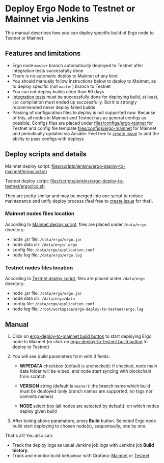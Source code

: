 Deploy Ergo Node to Testnet or Mainnet via Jenkins
==================================================

This manual describes how you can deploy specific build of Ergo node to Testnet or Mainnet.


## Features and limitations

- Ergo node `master` branch automatically deployed to Testnet after integration tests successfully done
- There is no automatic deploy to Mainnet of any kind
- You should manually follow instructions below to deploy to Mainnet, as to deploy specific (not `master`) branch to Testnet
- You can not deploy builds older than 60 days
- [Integration tests](https://jenkins.ergoplatform.com/job/ergo-it/) must be successfully done for deploying build, at least, `sbt` compilation must ended up successfully. But it is strongly recommended never deploy failed builds
- Passing of configuration files to deploy is not supported now. Because of this, all nodes in Mainnet and Testnet has as general configs as possible. Configs files are placed under [files/configs/ergo-testnet](../files/configs/ergo-testnet) for Testnet and config file template [files/configs/ergo-mainnet](../files/configs/ergo-mainnet/application.conf.j2) for Mainnet and periodically updated via Ansible. Feel free to [create issue](https://github.com/ergoplatform/ansible/issues/new) to add the ability to pass configs with deploys


## Deploy scripts and details

Mainnet deploy script: [files/scripts/jenkins/ergo-deploy-to-mainnet/ergocicd.sh](../files/scripts/jenkins/ergo-deploy-to-mainnet/ergocicd.sh)

Testnet deploy script: [files/scripts/jenkins/ergo-deploy-to-testnet/ergocicd.sh](../files/scripts/jenkins/ergo-deploy-to-testnet/ergocicd.sh)

They are pretty similar and may be merged into one script to reduce maintenance and unify deploy process (feel free to [create issue](https://github.com/ergoplatform/ansible/issues/new) for that).


### Mainnet nodes files location

According to [Mainnet deploy script](../files/scripts/jenkins/ergo-deploy-to-mainnet/ergocicd.sh), files are placed under `/data/ergo` directory:

- node .jar file: `/data/ergo/ergo.jar`
- node data dir:  `/data/ergo/.ergo`
- config file:    `/data/ergo/application.conf`
- node log file:  `/data/ergo/ergo.log`


### Testnet nodes files location

According to [Testnet deploy script](../files/scripts/jenkins/ergo-deploy-to-testnet/ergocicd.sh), files are placed under `/data/ergo` directory:

- node .jar file: `/data/ergo/ergo.jar`
- node data dir:  `/data/ergo/data`
- config file:    `/data/ergo/application.conf`
- node log file:  `/root/workspace/ergo-deploy-to-testnet/ergo.log`


## Manual

1. Click on [ergo-deploy-to-mainnet build button](https://jenkins.ergoplatform.com/job/ergo-deploy-to-mainnet/build?delay=0sec) to start deploying Ergo node to Mainnet (or click on [ergo-deploy-to-testnet build button](https://jenkins.ergoplatform.com/job/ergo-deploy-to-testnet/build?delay=0sec) to deploy to Testnet)

2. You will see build parameters form with 3 fields:

    - **WIPEDATA** checkbox (default is unchecked): if checked, node main data folder will be wiped, and node start syncing with blockchain from scratch

    - **VERSION** string (default is `master`): the branch name which build must be deployed (only branch names are supported, no tags nor commits names)

    - **NODE** select box (all nodes are selected by default): on which nodes deploy given build

3. After tuning above paramaters, press **Build** button. Selected Ergo node build start deploying to chosen node(s), sequentually, one by one.

That's all! You also can:

- Track the deploy logs as usual Jenkins job logs with Jenkins job **Build history**.
- Track and monitor build behaviour with Grafana: [Mainnet](https://grafana.ergoplatform.com/d/OwXtQiNZz) or [Testnet](https://grafana.ergoplatform.com/d/000000001)
